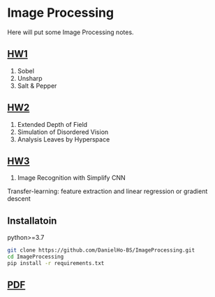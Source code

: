 # Image Processing

Here will put some Image Processing notes.

## [HW1](HW1)

1. Sobel
2. Unsharp
3. Salt & Pepper

## [HW2](HW2)

1. Extended Depth of Field
2. Simulation of Disordered Vision
3. Analysis Leaves by Hyperspace

## [HW3](HW3)

1. Image Recognition with Simplify CNN

Transfer-learning: feature extraction and linear regression or gradient descent

## Installatoin

python>=3.7

```bash
git clone https://github.com/DanielHo-BS/ImageProcessing.git
cd ImageProcessing
pip install -r requirements.txt
```

## [PDF](https://mailntustedutw-my.sharepoint.com/:f:/g/personal/m11107309_ms_ntust_edu_tw/EofFzXfwDPFFg_fJ_6oP3cYBIMem19akLaJxth-kFO9_fw?e=oL0ryG)
